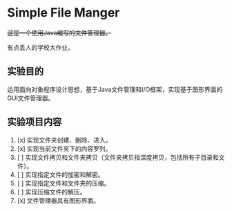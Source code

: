 # Simple File Manger

~~这是一个使用Java编写的文件管理器。~~

有点丢人的学校大作业。

## 实验目的
运用面向对象程序设计思想，基于Java文件管理和I/O框架，实现基于图形界面的GUI文件管理器。

## 实验项目内容
1. [x] 实现文件夹创建、删除、进入。
2. [x] 实现当前文件夹下的内容罗列。
3. [ ] 实现文件拷贝和文件夹拷贝（文件夹拷贝指深度拷贝，包括所有子目录和文件）。
4. [ ] 实现指定文件的加密和解密。
5. [ ] 实现指定文件和文件夹的压缩。
6. [ ] 实现压缩文件的解压。
7. [x] 文件管理器具有图形界面。